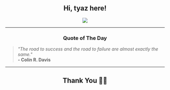 <h2 align="center"> Hi, tyaz here!</h2>

<p align="center">
<a href="https://github.com/tyazx" alt="github streak"><img src="https://dvst-streak.herokuapp.com/?user=tyazx&theme=tokyonight&fire=DD472C"></a>
</p>

<hr>
<h3 align="center">Quote of The Day</h3>
<p align="center">
<blockquote>
<i>"The road to success and the road to failure are almost exactly the same."</i>
<br>
<b>- Colin R. Davis</b>
</blockquote>
</p>


<hr>
<h2 align="center">Thank You 🙏🏼</h2>
